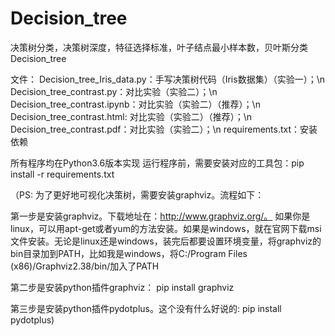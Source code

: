 # Decision_tree
决策树分类，决策树深度，特征选择标准，叶子结点最小样本数，贝叶斯分类
Decision_tree

文件：
Decision_tree_Iris_data.py：手写决策树代码（Iris数据集）（实验一）；\n
Decision_tree_contrast.py：对比实验（实验二）；\n
Decision_tree_contrast.ipynb：对比实验（实验二）（推荐）；\n
Decision_tree_contrast.html: 对比实验（实验二）（推荐）；\n
Decision_tree_contrast.pdf：对比实验（实验二）；\n
requirements.txt：安装依赖

所有程序均在Python3.6版本实现
运行程序前，需要安装对应的工具包：pip install -r requirements.txt


（PS: 为了更好地可视化决策树，需要安装graphviz。流程如下：

第一步是安装graphviz。下载地址在：http://www.graphviz.org/。
如果你是linux，可以用apt-get或者yum的方法安装。如果是windows，就在官网下载msi文件安装。无论是linux还是windows，装完后都要设置环境变量，将graphviz的bin目录加到PATH，比如我是windows，将C:/Program Files (x86)/Graphviz2.38/bin/加入了PATH

第二步是安装python插件graphviz： pip install graphviz

第三步是安装python插件pydotplus。这个没有什么好说的: pip install pydotplus)
